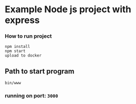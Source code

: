 # Example Node js project with express

### How to run project
```
npm install
npm start
upload to docker
```

## Path to start program 
```
bin/www
```
### running on port: `3000`
